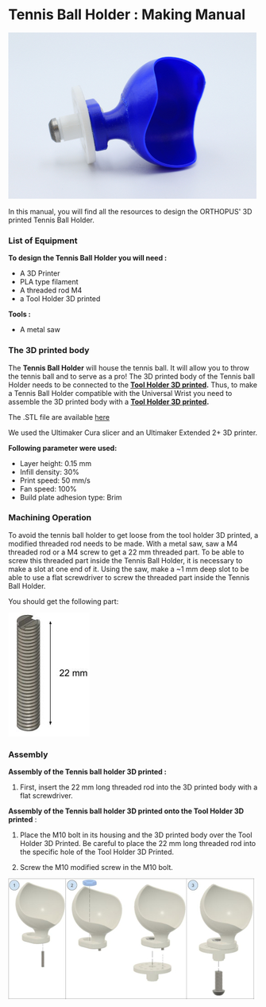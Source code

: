# Tennis Ball Holder : Making Manual


![Tennis-Ball-Holder_ORTHOPUS_3Dprinted](TennisBallHolder_making-manual.assets/Tennis-Ball-Holder_ORTHOPUS_3Dprinted.JPG)

In this manual, you will find all the resources to design the ORTHOPUS' 3D printed Tennis Ball Holder.

### **List of Equipment**

**To design the Tennis Ball Holder you will need :**

- A 3D Printer
- PLA type filament
- A threaded rod M4
- a Tool Holder 3D printed

**Tools :** 

- A metal saw


### **The 3D printed body** 

The **Tennis Ball Holder** will house the tennis ball. It will allow you to throw the tennis ball and to serve as a pro! The 3D printed body of the Tennis ball Holder needs to be connected to the **[Tool Holder 3D printed](https://github.com/orthopus/01-wrist).** Thus, to make a Tennis Ball Holder compatible with the Universal Wrist you need to assemble the 3D printed body with a **[Tool Holder 3D printed](https://github.com/orthopus/01-wrist).**

The .STL file are available [here](https://github.com/orthopus/01-mechanicals-tools/tree/main/src/TennisBallHolder-3D)

We used the Ultimaker Cura slicer and an Ultimaker Extended 2+ 3D printer.

**Following parameter were used:**

- Layer height: 0.15 mm
- Infill density: 30%
- Print speed: 50 mm/s
- Fan speed: 100%
- Build plate adhesion type: Brim

### **Machining Operation**

To avoid the tennis ball holder to get loose from the tool holder 3D printed, a modified threaded rod needs to be made. With a metal saw, saw a M4 threaded rod or a M4 screw to get a 22 mm threaded part. To be able to screw this threaded part inside the Tennis Ball Holder, it is necessary to make a slot at one end of it. Using the saw, make a ~1 mm deep slot to be able to use a flat screwdriver to screw the threaded part inside the Tennis Ball Holder.

You should get the following part:

![ILL-0307-tige-filetee_22mm](TennisBallHolder_making-manual.assets/ILL-0307-tige-filetee_22mm.jpg)


### **Assembly**

**Assembly of the Tennis ball holder 3D printed :**

1. First, insert the 22 mm long threaded rod into the 3D printed body with a flat screwdriver.

**Assembly of the Tennis ball holder 3D printed onto the Tool Holder 3D printed** :

1. Place the M10 bolt in its housing and the 3D printed body over the Tool Holder 3D Printed. Be careful to place the 22 mm long threaded rod into the specific hole of the Tool Holder 3D Printed.

2. Screw the M10 modified screw in the M10 bolt.

   

![Tennis-ball-holder_ORTHOPUS_assembly](TennisBallHolder_making-manual.assets/Tennis-ball-holder_ORTHOPUS_assembly.jpg)
